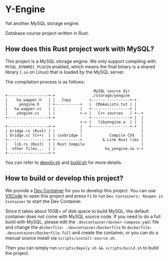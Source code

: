# Y-Engine

Yat another MySQL storage engine.

Database course project written in Rust.

## How does this Rust project work with MySQL?

This project is a MySQL storage engine. We only support compiling with `MYSQL_DYNAMIC_PLUGIN` enabled, which means the final binary is a shared library (`.so` on Linux) that is loaded by the MySQL server.

The compilation process is as follows:

```log
                                       MySQL source dir
+------------------+-+                ./storage/yengine
|    ha_wapper.h   | |   Copy        +-----------------+-+
|     yengine.h    | +-----------+   |  CMakeLists.txt | |
|   ha_wapper.cc   | |           |   +-----------------+ |
|    yengine.cc    | |           +-> |   C++ sources   | +--+
+------------------+-+               +-----------------+ |  |
                                 +-> |   libyengine.a  | |  |
+------------------+-+           |   +-----------------+-+  |
| bridge.rs (Rust) | |           |                          |
| bridge.cc (C++)  | | cxxbridge |            Compile CXX   |
+------------------+ +-----------+         & Link Rust libs |
|   lib.rs (Rust)  | | Rust Compile                         |
|  other files...  | |                      ha_yengine.so <-+
+------------------+-+
```

You can refer to [depoly.sh](./scripts/deploy.sh) and [build.sh](./scripts/build.sh) for more details.

## How to build or develop this project?

We provide a [Dev Container](https://code.visualstudio.com/docs/remote/containers) for you to develop this project. You can use [VSCode](https://code.visualstudio.com/) to open this project and press `F1` to run `Dev Containers: Reopen in Container` to start the Dev Container.

Since it takes about 10GB+ of disk space to build MySQL, the default container does not come with MySQL source code. If you need to do a full build with MySQL, please edit the `.devcontainer/docker-compose.yaml` file and change the `dockerfile: .devcontainer/Dockerfile` to `dockerfile: .devcontainer/Dockerfile.full` and create the container, or you can do a manual source install via `scripts/install-source.sh`.

Then you can simply run `scripts/depoly.sh && scripts/build.sh` to build the project.
